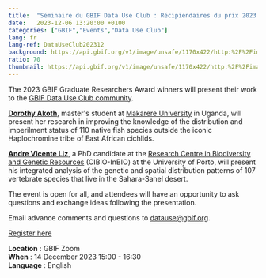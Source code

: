 ```yaml
---
title:  "Séminaire du GBIF Data Use Club : Récipiendaires du prix 2023 des chercheurs gradués"
date:   2023-12-06 13:20:00 +0100
categories: ["GBIF","Events","Data Use Club"]
lang: fr
lang-ref: DataUseClub202312
background: https://api.gbif.org/v1/image/unsafe/1170x422/http:%2F%2Fimages.ctfassets.net%2Fuo17ejk9rkwj%2F6t0q8ZGgslPHGKh7G1Yei9%2Fe415e9fbbcbd061c5dd7e1eec954f322%2Fseminar-grads-bg.png
ratio: 70
thumbnail: https://api.gbif.org/v1/image/unsafe/1170x422/http:%2F%2Fimages.ctfassets.net%2Fuo17ejk9rkwj%2F6t0q8ZGgslPHGKh7G1Yei9%2Fe415e9fbbcbd061c5dd7e1eec954f322%2Fseminar-grads-bg.png
---
```


The 2023 GBIF Graduate Researchers Award winners will present their work to the [GBIF Data Use Club community](https://www.gbif.org/data-use-club).

[**Dorothy Akoth**](https://www.gbif.org/news/6qTuv5Xf1qa05arROvx7Y1/), master's student at [Makarere University](https://cns.mak.ac.ug/) in Uganda, will present her research in improving the knowledge of the distribution and imperilment status of 110 native fish species outside the iconic Haplochromine tribe of East African cichlids.

[**Andre Vicente Liz**](https://www.gbif.org/news/9SpIV0pXkqfAAhJ6s0IvJ/portuguese-student-andre-vicente-liz-wins-2023-gbif-graduate-researchers-award), a PhD candidate at the [Research Centre in Biodiversity and Genetic Resources](https://cibio.up.pt/en/) (CIBIO-InBIO) at the University of Porto, will present his integrated analysis of the genetic and spatial distribution patterns of 107 vertebrate species that live in the Sahara-Sahel desert.

The event is open for all, and attendees will have an opportunity to ask questions and exchange ideas following the presentation.

Email advance comments and questions to datause@gbif.org.

[Register here](https://us02web.zoom.us/meeting/register/tZMocuuhrDoqGt3ZI1QGU9uEP_48Fb6YNq1Z)

**Location** : GBIF Zoom  
**When** : 14 December 2023 15:00 - 16:30  
**Language** : English  